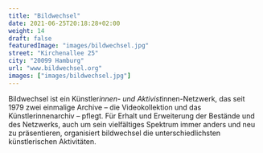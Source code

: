 ```yaml
---
title: "Bildwechsel"
date: 2021-06-25T20:18:28+02:00
weight: 14
draft: false
featuredImage: "images/bildwechsel.jpg"
street: "Kirchenallee 25"
city: "20099 Hamburg"
url: "www.bildwechsel.org"
images: ["images/bildwechsel.jpg"]
---
```


Bildwechsel ist ein Künstler*innen- und Aktivist*innen-Netzwerk, das
seit 1979 zwei einmalige Archive – die Videokollektion und das Künstlerinnenarchiv
– pflegt. Für Erhalt und Erweiterung der Bestände und des
Netzwerks, auch um sein vielfältiges Spektrum immer anders und neu zu
präsentieren, organisiert bildwechsel die unterschiedlichsten künstlerischen
Aktivitäten.
